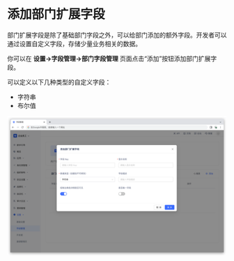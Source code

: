 # 添加部门扩展字段

<LastUpdated/>
部门扩展字段是除了基础部门字段之外，可以给部门添加的额外字段。开发者可以通过设置自定义字段，存储少量业务相关的数据。

你可以在 **设置->字段管理->部门字段管理** 页面点击“添加”按钮添加部门扩展字段。

可以定义以下几种类型的自定义字段：

- 字符串
- 布尔值

![](../images/department-extend.png)

